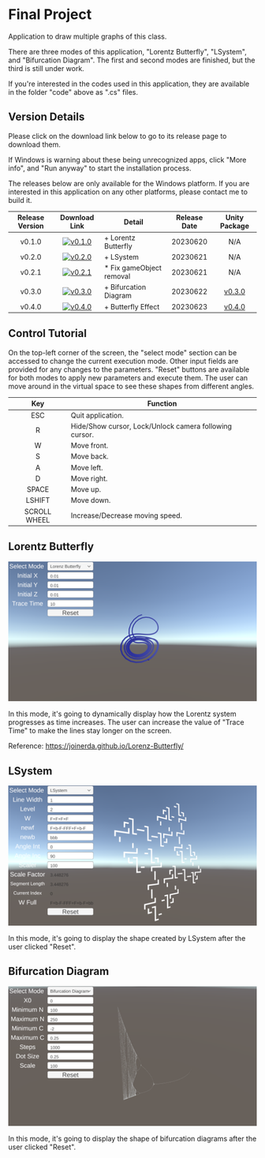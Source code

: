 # Final Project

Application to draw multiple graphs of this class.

There are three modes of this application, "Lorentz Butterfly", "LSystem", and "Bifurcation Diagram". The first and second modes are finished, but the third is still under work.

If you're interested in the codes used in this application, they are available in the folder "code" above as ".cs" files.

## Version Details

Please click on the download link below to go to its release page to download them.

If Windows is warning about these being unrecognized apps, click "More info", and "Run anyway" to start the installation process.

The releases below are only available for the Windows platform. If you are interested in this application on any other platforms, please contact me to build it.

| Release Version |                                                                        Download Link                                                                        | Detail                   | Release Date |                                                            Unity Package                                                             |
| :-------------: | :---------------------------------------------------------------------------------------------------------------------------------------------------------: | ------------------------ | :----------: | :----------------------------------------------------------------------------------------------------------------------------------: |
|     v0.1.0      | [![v0.1.0](https://img.shields.io/github/downloads/belongtothenight/CF_Code/v0.1.0/total)](https://github.com/belongtothenight/CF_Code/releases/tag/v0.1.0) | + Lorentz Butterfly      |   20230620   |                                                                 N/A                                                                  |
|     v0.2.0      | [![v0.2.0](https://img.shields.io/github/downloads/belongtothenight/CF_Code/v0.2.0/total)](https://github.com/belongtothenight/CF_Code/releases/tag/v0.2.0) | + LSystem                |   20230621   |                                                                 N/A                                                                  |
|     v0.2.1      | [![v0.2.1](https://img.shields.io/github/downloads/belongtothenight/CF_Code/v0.2.1/total)](https://github.com/belongtothenight/CF_Code/releases/tag/v0.2.1) | * Fix gameObject removal |   20230621   |                                                                 N/A                                                                  |
|     v0.3.0      | [![v0.3.0](https://img.shields.io/github/downloads/belongtothenight/CF_Code/v0.3.0/total)](https://github.com/belongtothenight/CF_Code/releases/tag/v0.3.0) | + Bifurcation Diagram    |   20230622   | [v0.3.0](https://github.com/belongtothenight/CF_Code/blob/main/src/final/unity_package/Chaos%20and%20Fractals%20v0.3.0.unitypackage) |
|     v0.4.0      | [![v0.4.0](https://img.shields.io/github/downloads/belongtothenight/CF_Code/v0.4.0/total)](https://github.com/belongtothenight/CF_Code/releases/tag/v0.4.0) | + Butterfly Effect       |   20230623   | [v0.4.0](https://github.com/belongtothenight/CF_Code/blob/main/src/final/unity_package/Chaos%20and%20Fractals%20v0.4.0.unitypackage) |

## Control Tutorial

On the top-left corner of the screen, the "select mode" section can be accessed to change the current execution mode.
Other input fields are provided for any changes to the parameters.
"Reset" buttons are available for both modes to apply new parameters and execute them.
The user can move around in the virtual space to see these shapes from different angles.

| Key          | Function                                               |
| :----------: | ------------------------------------------------------ |
| ESC          | Quit application.                                      |
| R            | Hide/Show cursor, Lock/Unlock camera following cursor. |
| W            | Move front.                                            |
| S            | Move back.                                             |
| A            | Move left.                                             |
| D            | Move right.                                            |
| SPACE        | Move up.                                               |
| LSHIFT       | Move down.                                             |
| SCROLL WHEEL | Increase/Decrease moving speed.                        |


## Lorentz Butterfly

![](multimedia/Interface_1.png)

In this mode, it's going to dynamically display how the Lorentz system progresses as time increases.
The user can increase the value of "Trace Time" to make the lines stay longer on the screen.

Reference: <https://joinerda.github.io/Lorenz-Butterfly/>

## LSystem

![](multimedia/Interface_2.png)

In this mode, it's going to display the shape created by LSystem after the user clicked "Reset".

## Bifurcation Diagram

![](multimedia/Interface_3.png)

In this mode, it's going to display the shape of bifurcation diagrams after the user clicked "Reset".
